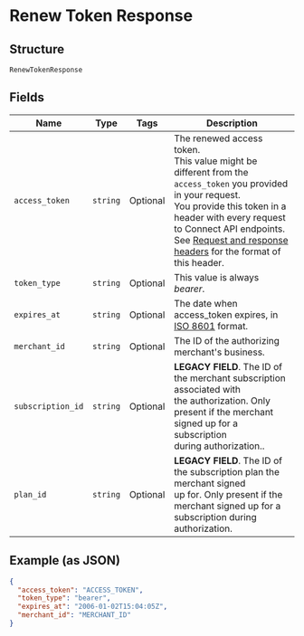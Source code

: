 
# Renew Token Response

## Structure

`RenewTokenResponse`

## Fields

| Name | Type | Tags | Description |
|  --- | --- | --- | --- |
| `access_token` | `string` | Optional | The renewed access token.<br>This value might be different from the `access_token` you provided in your request.<br>You provide this token in a header with every request to Connect API endpoints.<br>See [Request and response headers](https://developer.squareup.com/docs/api/connect/v2/#requestandresponseheaders) for the format of this header. |
| `token_type` | `string` | Optional | This value is always _bearer_. |
| `expires_at` | `string` | Optional | The date when access_token expires, in [ISO 8601](http://www.iso.org/iso/home/standards/iso8601.htm) format. |
| `merchant_id` | `string` | Optional | The ID of the authorizing merchant's business. |
| `subscription_id` | `string` | Optional | __LEGACY FIELD__. The ID of the merchant subscription associated with<br>the authorization. Only present if the merchant signed up for a subscription<br>during authorization.. |
| `plan_id` | `string` | Optional | __LEGACY FIELD__. The ID of the subscription plan the merchant signed<br>up for. Only present if the merchant signed up for a subscription during<br>authorization. |

## Example (as JSON)

```json
{
  "access_token": "ACCESS_TOKEN",
  "token_type": "bearer",
  "expires_at": "2006-01-02T15:04:05Z",
  "merchant_id": "MERCHANT_ID"
}
```

